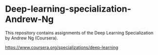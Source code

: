 # Deep-learning-specialization-Andrew-Ng

This repository contains assignments of the Deep Learning Specialization by Andrew Ng (Coursera).   

https://www.coursera.org/specializations/deep-learning
